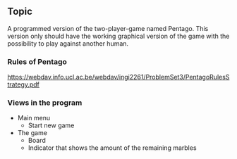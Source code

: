 ## Topic
A programmed version of the two-player-game named Pentago. This version only should have the working graphical version of the game with the possibility to play against another human.

### Rules of Pentago
https://webdav.info.ucl.ac.be/webdav/ingi2261/ProblemSet3/PentagoRulesStrategy.pdf

### Views in the program
* Main menu
    * Start new game
* The game
    * Board
    * Indicator that shows the amount of the remaining marbles
